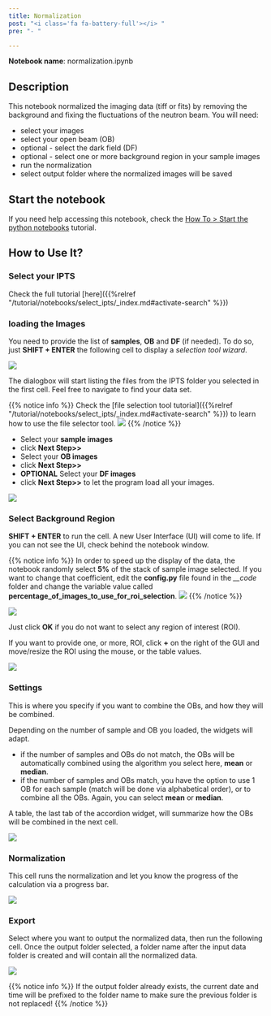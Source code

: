 ```yaml
---
title: Normalization
post: "<i class='fa fa-battery-full'></i> "
pre: "- "

---
```


**Notebook name**: normalization.ipynb

## Description

This notebook normalized the imaging data (tiff or fits) by removing the background and fixing the fluctuations of the
neutron beam. You will need:

 * select your images
 * select your open beam (OB)
 * optional - select the dark field (DF)
 * optional - select one or more background region in your sample images
 * run the normalization
 * select output folder where the normalized images will be saved

## Start the notebook

If you need help accessing this notebook, check the [How To > Start the python
notebooks](/tutorial/how_to_start_notebooks) tutorial.

## How to Use It?

### Select your IPTS

Check the full tutorial [here]({{%relref "/tutorial/notebooks/select_ipts/_index.md#activate-search" %}})</i>

### loading the Images

You need to provide the list of **samples**, **OB** and **DF** (if needed). To do so, just **SHIFT + ENTER** the
following cell to display a *selection tool wizard*.

<img src='/tutorial/notebooks/normalization/images/loading_images_1.gif' />

The dialogbox will start listing the files from the IPTS folder you selected in the first cell. Feel free to navigate
to find your data set.

{{% notice info %}}
Check the [file selection tool tutorial]({{%relref "/tutorial/notebooks/select_ipts/_index.md#activate-search" %}})
to learn how to use the file selector tool.
<img src='/tutorial/how_to_run_notebooks/images/file_folder_browser.png' />
{{% /notice %}}

* Select your **sample images**
* click **Next Step>>**
* Select your **OB images**
* click **Next Step>>**
* **OPTIONAL** Select your **DF images**
* click **Next Step>>** to let the program load all your images.

<img src='/tutorial/notebooks/normalization/images/loading_images_2.gif' />

### Select Background Region

**SHIFT + ENTER** to run the cell. A new User Interface (UI) will come to life. If you can not see the UI, check
behind the notebook window.

{{% notice info %}}
In order to speed up the display of the data, the notebook randomly select **5%** of the stack of sample image 
selected. If you want to change that coefficient, edit the **config.py** file found in the *__code* folder and change
the variable value called **percentage_of_images_to_use_for_roi_selection**.
<img src='/tutorial/notebooks/normalization/images/config.png' />
{{% /notice %}}

<img src='/tutorial/notebooks/normalization/images/roi_selection_1.gif' />

Just click **OK** if you do not want to select any region of interest (ROI).

If you want to provide one, or more, ROI, click **+** on the
right of the GUI and move/resize the ROI using the mouse, or the table values.

<img src='/tutorial/notebooks/normalization/images/roi_selection_2.gif' />

### Settings

This is where you specify if you want to combine the OBs, and how they will be combined.

Depending on the number of sample and OB you loaded, the widgets will adapt. 

 * if the number of samples and OBs do not match, the OBs will be automatically combined using the algorithm you select
 here, **mean** or **median**. 
 * if the number of samples and OBs match, you have the option to use 1 OB for each sample (match will be done via
 alphabetical order), or to combine all the OBs. Again, you can select **mean** or **median**.

A table, the last tab of the accordion widget, will summarize how the OBs will be combined in the next cell.

<img src='/tutorial/notebooks/normalization/images/settings.gif' />

### Normalization

This cell runs the normalization and let you know the progress of the calculation via a progress bar.

<img src='/tutorial/notebooks/normalization/images/normalization.png' />

### Export

Select where you want to output the normalized data, then run the following cell. Once the output folder selected,
a folder name after the input data folder is created and will contain all the normalized data.

<img src='/tutorial/notebooks/normalization/images/export.png' />

{{% notice info %}}
If the output folder already exists, the current date and time will be prefixed to the folder name to make sure
the previous folder is not replaced!
{{% /notice %}}

